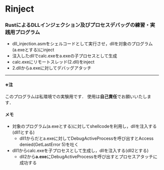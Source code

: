 # Rinject

### RustによるDLLインジェクション及びプロセスデバッグの練習・実践用プログラム
- dll_injection.asmをシェルコードとして実行させ，dllを対象のプログラム(a.exeとする)にinject
- 注入したdllでcalc.exeをa.exeの子プロセスとして生成
- calc.exeにリモートスレッド(2.dll)をinject
- 2.dllからa.exeに対してデバッグアタッチ

---
#### ※注 
このプログラムは私環境での実験用です．
使用は**自己責任**でお願いいたします．

#### メモ
- 対象のプログラム(a.exeとする)に対してshellcodeを利用し，dllを注入する(dll1とする)
    - dll1からだとa.exeに対してDebugActiveProcessを呼び出すとAccess denied(GetLastError 5)を吐く
- dll1からcalc.exeを子プロセスとして生成し，dllを注入する(dll2とする)
    - dll2から**a.exe**にDebugActiveProcessを呼び出すとプロセスアタッチに成功する
